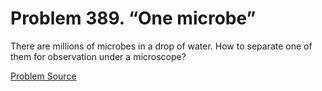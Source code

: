 # Problem 389. “One microbe”

There are millions of microbes in a drop of water. How to separate one of them for observation under a microscope?

[Problem Source](https://www.trizland.ru/tasks/5170/)